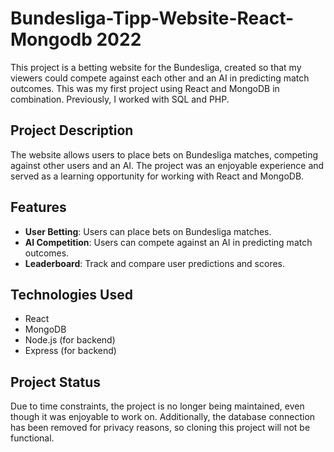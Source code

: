 # Bundesliga-Tipp-Website-React-Mongodb 2022

This project is a betting website for the Bundesliga, created so that my viewers could compete against each other and an AI in predicting match outcomes. This was my first project using React and MongoDB in combination. Previously, I worked with SQL and PHP.

## Project Description

The website allows users to place bets on Bundesliga matches, competing against other users and an AI. The project was an enjoyable experience and served as a learning opportunity for working with React and MongoDB.

## Features

- **User Betting**: Users can place bets on Bundesliga matches.
- **AI Competition**: Users can compete against an AI in predicting match outcomes.
- **Leaderboard**: Track and compare user predictions and scores.

## Technologies Used

- React
- MongoDB
- Node.js (for backend)
- Express (for backend)

## Project Status

Due to time constraints, the project is no longer being maintained, even though it was enjoyable to work on. Additionally, the database connection has been removed for privacy reasons, so cloning this project will not be functional.
